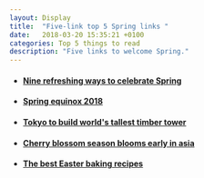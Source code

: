 ```yaml
---
layout: Display
title:  "Five-link top 5 Spring links "
date:   2018-03-20 15:35:21 +0100
categories: Top 5 things to read 
description: "Five links to welcome Spring."
---
```



<ul>
    <li>
        <a href="http://www.bbc.co.uk/programmes/articles/39h5ByM6tSdxYlCtDL8c4nL/nine-refreshing-ways-to-celebrate-spring" target="_blank"><h4>Nine refreshing ways to celebrate Spring</h4>
        </a>
    </li>
    <li>
        <a href="https://www.independent.co.uk/news/science/spring-equinox-2018-meaning-definition-date-first-day-march-vernal-northern-hemisphere-a8263191.html" target="_blank"><h4>Spring equinox 2018</h4>
        </a>
    </li>
    <li>
        <a href="https://edition.cnn.com/style/article/wooden-skyscrapers-timber-trend-catching-fire-duplicate-2/" target="_blank"><h4>Tokyo to build world's tallest timber tower</h4>
        </a>
    </li>
    <li>
        <a href="https://flipboard.com/@flipboarduk/the-daily-edition-(uk)-v58t1ctsz/cherry-blossom-season-blooms-early-in-asia%3A-pictures/a-OiV3q7m7SkesbC_rHrs9tg%3Aa%3A26228122-2fe824285d%2Fflipboard.com" target="_blank"><h4>Cherry blossom season blooms early in asia</h4>
        </a>
    </li>
    <li>
        <a href="https://www.bbcgoodfood.com/howto/guide/our-best-ever-easter-baking-recipes" target="_blank"><h4>
The best Easter baking recipes</h4>
        </a>
    </li>
</ul>